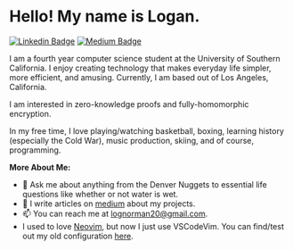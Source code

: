 # Hello! My name is Logan. 

[![Linkedin Badge](https://img.shields.io/badge/-LinkedIn-0e76a8?style=flat-square&logo=Linkedin&logoColor=white)](https://www.linkedin.com/in/logannorman/)
[![Medium Badge](https://img.shields.io/badge/medium-%2312100E.svg?&style=for-square&logo=medium&logoColor=white)](https://lognorman.medium.com/)

I am a fourth year computer science student at the University of Southern California. I enjoy creating technology that makes everyday life simpler, more efficient, and amusing. Currently, I am based out of Los Angeles, California.

I am interested in zero-knowledge proofs and fully-homomorphic encryption.

In my free time, I love playing/watching basketball, boxing, learning history (especially the Cold War), music production, skiing, and of course, programming.

**More About Me:**

- 💬 Ask me about anything from the Denver Nuggets to essential life questions like whether or not water is wet.
- 📝 I write articles on [medium](https://lognorman.medium.com/) about my projects.
- 📫 You can reach me at lognorman20@gmail.com.
- I used to love [Neovim](https://neovim.io/), but now I just use VSCodeVim. You can find/test out my old configuration [here](https://github.com/lognorman20/nvimconfig).
